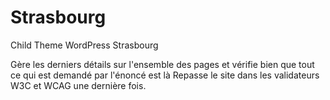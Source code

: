 # Strasbourg
Child Theme WordPress Strasbourg




Gère les derniers détails sur l'ensemble des pages et vérifie bien que tout ce qui est demandé par l'énoncé est là
 Repasse le site dans les validateurs W3C et WCAG une dernière fois.


